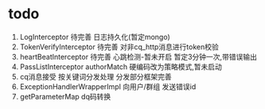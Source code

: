 # todo

1. LogInterceptor 待完善 日志持久化(暂定mongo)
2. TokenVerifyInterceptor 待完善 对非cq_http消息进行token校验
3. heartBeatInterceptor 待完善 心跳检测-暂未开启 暂定3分钟一次,带错误输出
4. PassListInterceptor authorMatch 硬编码改为策略模式,暂未启动
5. cq消息接受 按关键词分发处理 分发部分框架完善
6. ExceptionHandlerWrapperImpl 向用户/群组 发送错误id
7. getParameterMap dq码转换